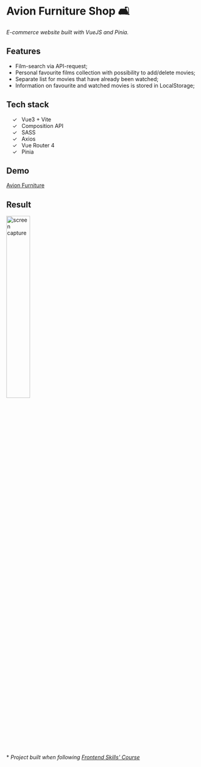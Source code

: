 # Avion Furniture Shop 🛋️

_E-commerce website built with VueJS and Pinia._ <br>

## Features
- Film-search via API-request;
- Personal favourite films collection with possibility to add/delete movies;
- Separate list for movies that have already been watched;
- Information on favourite and watched movies is stored in LocalStorage;

## Tech stack

&nbsp;&nbsp;&nbsp;&nbsp;&check;&nbsp;&nbsp; Vue3 + Vite<br>
&nbsp;&nbsp;&nbsp;&nbsp;&check;&nbsp;&nbsp; Composition API<br>
&nbsp;&nbsp;&nbsp;&nbsp;&check;&nbsp;&nbsp; SASS<br>
&nbsp;&nbsp;&nbsp;&nbsp;&check;&nbsp;&nbsp; Axios<br>
&nbsp;&nbsp;&nbsp;&nbsp;&check;&nbsp;&nbsp; Vue Router 4<br>
&nbsp;&nbsp;&nbsp;&nbsp;&check;&nbsp;&nbsp; Pinia<br>

## Demo

[Avion Furniture]


## 	Result

<img width="35%" alt="screen capture" src="../main/src/assets/captureweb.jpeg">


  <br><br>
  \* _Project  built when following [Frontend Skills' Course]_ 
  

   [Frontend Skills' Course]: <https://www.youtube.com/watch?v=ok9PE-XwXro&list=PL2hgv2vHkQ7DE77DNxPPEqzdk89PA4gkX>
   [Avion Furniture]: <https://alenagm.github.io/furniture-shop/>

